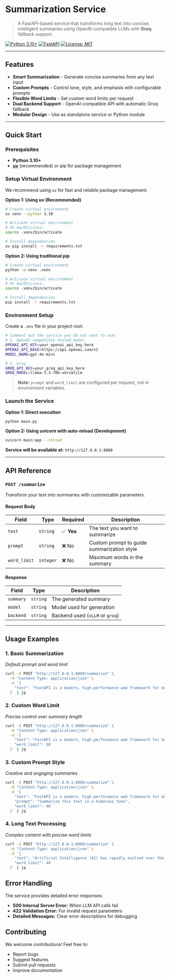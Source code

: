 # Summarization Service

> A FastAPI-based service that transforms long text into concise, intelligent summaries using OpenAI-compatible LLMs with **Groq** fallback support.

[![Python 3.10+](https://img.shields.io/badge/python-3.10+-blue.svg)](https://www.python.org/downloads/)
[![FastAPI](https://img.shields.io/badge/FastAPI-0.68+-green.svg)](https://fastapi.tiangolo.com/)
[![License: MIT](https://img.shields.io/badge/License-MIT-yellow.svg)](https://opensource.org/licenses/MIT)

---

## Features

- **Smart Summarization** - Generate concise summaries from any text input
- **Custom Prompts** - Control tone, style, and emphasis with configurable prompts  
- **Flexible Word Limits** - Set custom word limits per request
- **Dual Backend Support** - OpenAI-compatible API with automatic Groq fallback
- **Modular Design** - Use as standalone service or Python module

---

## Quick Start

### Prerequisites

- **Python 3.10+**
- **[uv](https://docs.astral.sh/uv/)** (recommended) or pip for package management

### Setup Virtual Environment

We recommend using `uv` for fast and reliable package management:

**Option 1: Using uv (Recommended)**
```bash
# Create virtual environment
uv venv --python 3.10

# Activate virtual environment
# On macOS/Linux:
source .venv/bin/activate

# Install dependencies
uv pip install -r requirements.txt
```

**Option 2: Using traditional pip**
```bash
# Create virtual environment
python -m venv .venv

# Activate virtual environment
# On macOS/Linux:
source .venv/bin/activate

# Install dependencies
pip install -r requirements.txt
```

### Environment Setup

Create a `.env` file in your project root:

```bash
# Comment out the service you do not want to use!
# 1. OpenAI-compatible hosted model
OPENAI_API_KEY=your_openai_api_key_here
OPENAI_API_BASE=https://api.openai.com/v1
MODEL_NAME=gpt-4o-mini

# 2. Groq
GROQ_API_KEY=your_groq_api_key_here
GROQ_MODEL=llama-3.3-70b-versatile
```

> **Note:** `prompt` and `word_limit` are configured per request, not in environment variables.

### Launch the Service

**Option 1: Direct execution**
```bash
python main.py
```

**Option 2: Using uvicorn with auto-reload (Development)**
```bash
uvicorn main:app --reload
```
 **Service will be available at:** `http://127.0.0.1:8000`

---

## API Reference

### `POST /summarize`

Transform your text into summaries with customizable parameters.

#### Request Body

| Field | Type | Required | Description |
|-------|------|----------|-------------|
| `text` | `string` | ✅ **Yes** | The text you want to summarize |
| `prompt` | `string` | ❌ No | Custom prompt to guide summarization style |
| `word_limit` | `integer` | ❌ No | Maximum words in the summary |

#### Response

| Field | Type | Description |
|-------|------|-------------|
| `summary` | `string` | The generated summary |
| `model` | `string` | Model used for generation |
| `backend` | `string` | Backend used (`vLLM` or `groq`) |

---

## Usage Examples

### 1. **Basic Summarization**
*Default prompt and word limit*

```bash
curl -X POST "http://127.0.0.1:8000/summarize" \
  -H "Content-Type: application/json" \
  -d '{
    "text": "FastAPI is a modern, high-performance web framework for building APIs with Python. It is built on top of Starlette and Pydantic. It is designed to be easy to use and fast to run."
  }' | jq
```

### 2. **Custom Word Limit**
*Precise control over summary length*

```bash
curl -X POST "http://127.0.0.1:8000/summarize" \
  -H "Content-Type: application/json" \
  -d '{
    "text": "FastAPI is a modern, high-performance web framework for building APIs with Python. It is built on top of Starlette and Pydantic. It is designed to be easy to use and fast to run.",
    "word_limit": 50
  }' | jq
```

### 3. **Custom Prompt Style**
*Creative and engaging summaries*

```bash
curl -X POST "http://127.0.0.1:8000/summarize" \
  -H "Content-Type: application/json" \
  -d '{
    "text": "FastAPI is a modern, high-performance web framework for building APIs with Python. It is built on top of Starlette and Pydantic. It is designed to be easy to use and fast to run.",
    "prompt": "Summarize this text in a humorous tone",
    "word_limit": 40
  }' | jq
```

### 4. **Long Text Processing**
*Complex content with precise word limits*

```bash
curl -X POST "http://127.0.0.1:8000/summarize" \
  -H "Content-Type: application/json" \
  -d '{
    "text": "Artificial Intelligence (AI) has rapidly evolved over the past decade, transforming industries, healthcare, education, and transportation. With machine learning, natural language processing, and computer vision advancements, AI systems can analyze massive datasets, predict trends, automate tasks, and provide intelligent insights that drive innovation across sectors.",
    "word_limit": 40
  }' | jq
```


## Error Handling

The service provides detailed error responses:

- **500 Internal Server Error:** When LLM API calls fail
- **422 Validation Error:** For invalid request parameters
- **Detailed Messages:** Clear error descriptions for debugging


## Contributing

We welcome contributions! Feel free to:

- Report bugs
- Suggest features  
- Submit pull requests
- Improve documentation

